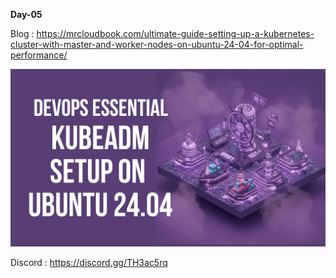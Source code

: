 **Day-05**

Blog : https://mrcloudbook.com/ultimate-guide-setting-up-a-kubernetes-cluster-with-master-and-worker-nodes-on-ubuntu-24-04-for-optimal-performance/

<div align="center"> <img src="https://raw.githubusercontent.com/Aj7Ay/Kubernetes-2025/main/Day-05/kubeadm.png"> </div>

Discord : https://discord.gg/TH3ac5rq

